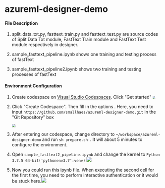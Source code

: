 # azureml-designer-demo

#### File Description
1. split_data_txt.py, fasttext_train.py and fasttext_test.py are source codes of Split Data Txt module, FastText Train module and FastText Test module respectively in designer.

2. sample_fasttext_pipeline.ipynb shows one training and testing process of fastText

3. sample_fasttext_pipeline2.ipynb shows two training and testing processes of fastText

#### Environment Configuration
1. Create codespace on [Visual Studio Codespaces](https://visualstudio.microsoft.com/services/visual-studio-codespaces/). Click "Get started"
    <img src="https://note.youdao.com/yws/public/resource/d68209b5672655918654069ad86b7ac0/xmlnote/9E0278990A6941649D18519D6B42D1AD/72068" style="zoom:50%;" />

2. Click "Create Codespace". Then fill in the options . Here, you need to input ```https://github.com/smallhaes/azureml-designer-demo.git``` in the "Git Repository" box

   <img src="https://note.youdao.com/yws/public/resource/d68209b5672655918654069ad86b7ac0/xmlnote/EB35D0C2D8C849AC832EB3658C43880F/72070" style="zoom: 67%;" />

3. After entering our codespace, change directory to ```~/workspace/azureml-designer-demo``` and run ```sh prepare.sh ```. It will about 5 minutes to configure the environment.
4. Open ```sample_fasttext2_pipeline.ipynb``` and change the kernel to ```Python 3.7.5 64-bit('pythonenv3.7':venv)```
![](https://note.youdao.com/yws/public/resource/d68209b5672655918654069ad86b7ac0/xmlnote/AD8766471B274486946271544EFA8800/72082)

5. Now you could run this ipynb file. When executing the second cell for the first time, you need to perform interactive authentication or it would be stuck here.![](https://note.youdao.com/yws/public/resource/d68209b5672655918654069ad86b7ac0/xmlnote/5FBEF7ED3BFE432F8575D128C6A9A4FA/72077)